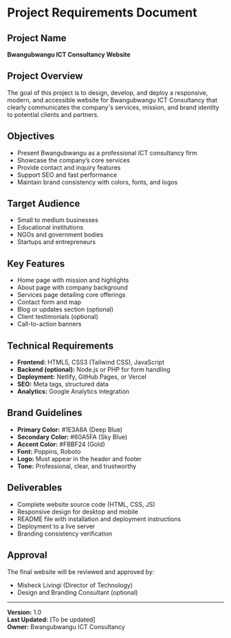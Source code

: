 # Project Requirements Document

## Project Name
**Bwangubwangu ICT Consultancy Website**

## Project Overview
The goal of this project is to design, develop, and deploy a responsive, modern, and accessible website for Bwangubwangu ICT Consultancy that clearly communicates the company's services, mission, and brand identity to potential clients and partners.

## Objectives
- Present Bwangubwangu as a professional ICT consultancy firm
- Showcase the company’s core services
- Provide contact and inquiry features
- Support SEO and fast performance
- Maintain brand consistency with colors, fonts, and logos

## Target Audience
- Small to medium businesses
- Educational institutions
- NGOs and government bodies
- Startups and entrepreneurs

## Key Features
- Home page with mission and highlights
- About page with company background
- Services page detailing core offerings
- Contact form and map
- Blog or updates section (optional)
- Client testimonials (optional)
- Call-to-action banners

## Technical Requirements
- **Frontend:** HTML5, CSS3 (Tailwind CSS), JavaScript
- **Backend (optional):** Node.js or PHP for form handling
- **Deployment:** Netlify, GitHub Pages, or Vercel
- **SEO:** Meta tags, structured data
- **Analytics:** Google Analytics integration

## Brand Guidelines
- **Primary Color:** #1E3A8A (Deep Blue)
- **Secondary Color:** #60A5FA (Sky Blue)
- **Accent Color:** #FBBF24 (Gold)
- **Font:** Poppins, Roboto
- **Logo:** Must appear in the header and footer
- **Tone:** Professional, clear, and trustworthy

## Deliverables
- Complete website source code (HTML, CSS, JS)
- Responsive design for desktop and mobile
- README file with installation and deployment instructions
- Deployment to a live server
- Branding consistency verification

## Approval
The final website will be reviewed and approved by:
- Misheck Livingi (Director of Technology)
- Design and Branding Consultant (optional)

---
**Version:** 1.0  
**Last Updated:** [To be updated]  
**Owner:** Bwangubwangu ICT Consultancy

